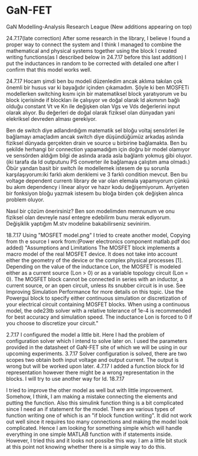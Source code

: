 # GaN-FET
GaN Modelling-Analysis Research League
(New additions appearing on top)

24.7.17(late correction)
After some research in the library, I believe I found a proper way to connect the system and I think I managed to combine the mathematical and physical systems together using the block I created writing functions(as I described below in 24.7.17 before this last addition) I put the inductances in random to be corrected with detailed one after I confirm that this model works well.

24.7.17
Hocam şimdi ben bu modeli düzenledim ancak aklıma takılan çok önemli bir husus var ki bayağıdır içinden çıkamadım. Şöyle ki ben MOSFETi modellerken switching kısmı için bir matematiksel block yaratıyorum ve bu block içerisinde if blockları ile çalışıyor ve doğal olarak Id akımının bağlı olduğu constant Vt ve Kn ile değişken olan Vgs ve Vds değerlerini input olarak alıyor. Bu değerleri de doğal olarak fiziksel olan dünyadan yani elekriksel devreden alması gerekiyor.

Ben de switch diye adlandırdığım matematik
sel bloğu voltaj sensörleri ile bağlamayı amaçladım ancak switch diye düşündüğümüz arkadaş aslında fiziksel dünyada gerçekten drain ve source u birbirine bağlamakta. Ben bu şekilde herhangi bir connection yapamadığım için doğru bir model olamıyor ve sensörden aldığım bilgi de aslında arada asla bağlantı yokmuş gibi oluyor. (iki tarafa da  Id outputunu PS converter ile bağlamaya çalıştım ama olmadı.)
  Öbür yandan basit bir switch ile modellemek istesem de şu sorunla karşılaşıyorum:iki farklı akım denklemi ve 3 farklı condition mevcut. Ben bu voltage dependent currentı library de var olan elemala yapamıyorum çünkü bu akım dependency i linear alıyor ve hazır kodu değişemiyorum. Ayriyeten bir fonksiyon bloğu yazmak istesem bu bloğa birden çok değişken alınca problem oluyor.

  Nasıl bir çözüm önerirsiniz? Ben son modelimden memnunum ve onu fiziksel olan devreyle nasıl entegre edebilirm bunu merak ediyorum. Değişiklik  yaptığım M.stv modeline bakabilirseniz sevinirim.



18.7.17
Using "MOSFET model.png" I tried to create another model,
Copying from th e source I work from:(Power electronics component matlab.pdf doc added)
"Assumptions and Limitations
The MOSFET block implements a macro model of the real MOSFET device. It does not take into account
either the geometry of the device or the complex physical processes [1].
Depending on the value of the inductance Lon, the MOSFET is modeled either as a current source (Lon >
0) or as a variable topology circuit (Lon = 0). The MOSFET block cannot be connected in series with an
inductor, a current source, or an open circuit, unless its snubber circuit is in use. See Improving
Simulation Performance for more details on this topic.
Use the Powergui block to specify either continuous simulation or discretization of your electrical circuit
containing MOSFET blocks. When using a continuous model, the ode23tb solver with a relative tolerance
of 1e-4 is recommended for best accuracy and simulation speed.
The inductance Lon is forced to 0 if you choose to discretize your circuit."




2.7.17
I configured the model a little bit. Here I had the problem of configuration solver which I intend to solve later on. I used the parameters provided in the datasheet of GaN-FET site of which we will be using in our upcoming experiments.
3.7.17
Solver configuration is solved, there are two scopes two obtain both input voltage and output current. The output is wrong but will be worked upon later.
4.7.17
I added a function block for Id representation however there might be a wrong representation in the blocks. I will try to use another way for Id.
18.7.17

I tried to improve the other model as well but with little improvement. Somehow, I think, I am making a mistake connecting the elements and putting the function. Also this simulink function thing is a bit complicated since I need an if statement for the model. There are various types of function writing one of which is an "if block function writing". It did not work out well since it requires too many connections and making the model look complicated. Hence I am looking for something simple which will handle everything in one simple MATLAB function with if statements inside. However, I tried this and it looks not possibe this way. I am a little bit stuck at this point not knowing whether there is a simple way to do this.
